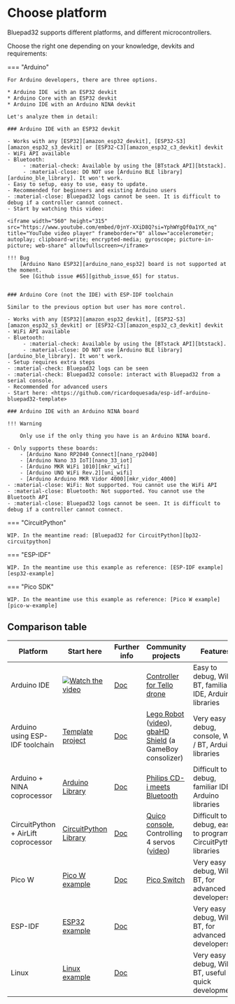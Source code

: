 # Choose platform

Bluepad32 supports different platforms, and different microcontrollers.

Choose the right one depending on your knowledge, devkits and requirements:

=== "Arduino"

    For Arduino developers, there are three options.

    * Arduino IDE  with an ESP32 devkit
    * Arduino Core with an ESP32 devkit
    * Arduino IDE with an Arduino NINA devkit

    Let's analyze them in detail:

    ### Arduino IDE with an ESP32 devkit

    - Works with any [ESP32][amazon_esp32_devkit], [ESP32-S3][amazon_esp32_s3_devkit] or [ESP32-C3][amazon_esp32_c3_devkit] devkit
    - WiFi API available
    - Bluetooth:
         - :material-check: Available by using the [BTstack API][btstack].
         - :material-close: DO NOT use [Arduino BLE library][arduino_ble_library]. It won't work.
    - Easy to setup, easy to use, easy to update.
    - Recommended for beginners and existing Arduino users
    - :material-close: Bluepad32 logs cannot be seen. It is difficult to debug if a controller cannot connect.
    - Start by watching this video:

    <iframe width="560" height="315" src="https://www.youtube.com/embed/0jnY-XXiD8Q?si=YphWYgQf0a1YX_nq" title="YouTube video player" frameborder="0" allow="accelerometer; autoplay; clipboard-write; encrypted-media; gyroscope; picture-in-picture; web-share" allowfullscreen></iframe>

    !!! Bug
        [Arduino Nano ESP32][arduino_nano_esp32] board is not supported at the moment.
        See [Github issue #65][github_issue_65] for status.


    ### Arduino Core (not the IDE) with ESP-IDF toolchain

    Similar to the previous option but user has more control.

    - Works with any [ESP32][amazon_esp32_devkit], [ESP32-S3][amazon_esp32_s3_devkit] or [ESP32-C3][amazon_esp32_c3_devkit] devkit
    - WiFi API available
    - Bluetooth:
         - :material-check: Available by using the [BTstack API][btstack].
         - :material-close: DO NOT use [Arduino BLE library][arduino_ble_library]. It won't work.
    - Setup requires extra steps
    - :material-check: Bluepad32 logs can be seen
    - :material-check: Bluepad32 console: interact with Bluepad32 from a serial console.
    - Recommended for advanced users
    - Start here: <https://github.com/ricardoquesada/esp-idf-arduino-bluepad32-template>

    ### Arduino IDE with an Arduino NINA board

    !!! Warning

        Only use if the only thing you have is an Arduino NINA board.

    - Only supports these boards:
        - [Arduino Nano RP2040 Connect][nano_rp2040]
        - [Arduino Nano 33 IoT][nano_33_iot]
        - [Arduino MKR WiFi 1010][mkr_wifi]
        - [Arduino UNO WiFi Rev.2][uni_wifi]
        - [Arduino Arduino MKR Vidor 4000][mkr_vidor_4000]
    - :material-close: WiFi: Not supported. You cannot use the WiFi API
    - :material-close: Bluetooth: Not supported. You cannot use the Bluetooth API
    - :material-close: Bluepad32 logs cannot be seen. It is difficult to debug if a controller cannot connect.

=== "CircuitPython"

    WIP. In the meantime read: [Bluepad32 for CircuitPython][bp32-circuitpython]

=== "ESP-IDF"

    WIP. In the meantime use this example as reference: [ESP-IDF example][esp32-example]

=== "Pico SDK"

    WIP. In the meantime use this example as reference: [Pico W example][pico-w-example]

## Comparison table

| Platform                            | Start here                                                        | Further info        | Community projects                                                                                        | Features                                                     |
|-------------------------------------|-------------------------------------------------------------------|---------------------|-----------------------------------------------------------------------------------------------------------|--------------------------------------------------------------|
| Arduino IDE                         | [![Watch the video][youtube_image]](https://youtu.be/0jnY-XXiD8Q) | [Doc][plat_arduino] | [Controller for Tello drone][tello]                                                                       | Easy to debug, WiFi / BT, familiar IDE, Arduino libraries    |
| Arduino using ESP-IDF toolchain     | [Template project][esp-idf-bluepad32-arduino]                     | [Doc][plat_arduino] | [Lego Robot][esp32_example] ([video][esp32_video]), [gbaHD Shield][esp32_example2] (a GameBoy consolizer) | Very easy to debug, console, WiFi / BT, Arduino libraries    |
| Arduino + NINA coprocessor          | [Arduino Library][bp32-arduino]                                   | [Doc][plat_nina]    | [Philips CD-i meets Bluetooth][nina_example]                                                              | Difficult to debug, familiar IDE, Arduino libraries          |
| CircuitPython + AirLift coprocessor | [CircuitPython Library][bp32-circuitpython]                       | [Doc][plat_airlift] | [Quico console][airlift_example], Controlling 4 servos ([video][airlift_video])                           | Difficult to debug, easy to program, CircuitPython libraries |
| Pico W                              | [Pico W example][pico-w-example]                                  | [Doc][plat_custom]  | [Pico Switch][pico_switch]                                                                                | Very easy to debug, WiFi / BT, for advanced developers       |
| ESP-IDF                             | [ESP32 example][esp32-example]                                    | [Doc][plat_custom]  |                                                                                                           | Very easy to debug, WiFi / BT, for advanced developers       |
| Linux                               | [Linux example][linux-example]                                    | [Doc][plat_custom]  |                                                                                                           | Very easy to debug, WiFi / BT, useful for quick development  | 

[airlift_example]: https://gitlab.com/ricardoquesada/quico

[airlift_video]: https://twitter.com/makermelissa/status/1482596378282913793

[arduino-esp-idf-example]: https://github.com/ricardoquesada/esp-idf-arduino-bluepad32-template

[arduino-ide-example]: https://www.youtube.com/watch?v=0jnY-XXiD8Q

[bp32-arduino]: https://github.com/ricardoquesada/bluepad32-arduino

[bp32-circuitpython]: https://github.com/ricardoquesada/bluepad32-circuitpython

[esp-idf-bluepad32-arduino]: https://github.com/ricardoquesada/esp-idf-arduino-bluepad32-template

[esp32-example]: examples/esp32/

[esp32_example2]: https://github.com/ManCloud/GBAHD-Shield

[esp32_example]: https://github.com/antonvh/LMS-uart-esp/blob/main/Projects/LMS-ESP32/BluePad32_idf/README.md

[esp32_video]: https://www.instagram.com/p/Ca7T6twKZ0B/

[linux-example]: examples/linux

[nina_example]: https://eyskens.me/cd-i-meets-bluetooth/

[pico-w-example]: examples/pico_w/

[pico_switch]: https://github.com/juan518munoz/PicoSwitch-WirelessGamepadAdapter

[plat_airlift]: docs/plat_airlift.md

[plat_arduino]: docs/plat_arduino.md

[plat_custom]: docs/adding_new_platform.md

[plat_mightymiggy]: docs/plat_mightymiggy.md

[plat_nina]: docs/plat_nina.md

[plat_unijoysticle]: docs/plat_unijoysticle.md

[tello]: https://github.com/jsolderitsch/ESP32Controller

[youtube_image]: https://lh3.googleusercontent.com/pw/AJFCJaXiDBy3NcQBBB-WFFVCsvYBs8szExsYQVwG5qqBTtKofjzZtJv_6GSL7_LfYRiypF1K0jjjgziXJuxAhoEawvzV84hlbmVTrGeXQYpVnpILZwWkbFi-ccX4lEzEbYXX-UbsEzpHLhO8qGVuwxOl7I_h1Q=-no?authuser=0

[github_issue_65]: https://github.com/ricardoquesada/bluepad32/issues/65

[arduino_nano_esp32]: https://store-usa.arduino.cc/products/nano-esp32

[amazon_esp32_devkit]: https://www.amazon.com/s?k=esp32+devkit

[amazon_esp32_s3_devkit]: https://www.amazon.com/s?k=esp32-s3+devkit

[amazon_esp32_c3_devkit]: https://www.amazon.com/s?k=esp32-c3+devkit

[btstack]: https://github.com/bluekitchen/btstack

[arduino_ble_library]: https://www.arduino.cc/reference/en/libraries/arduinoble/

[nano_rp2040]: https://store-usa.arduino.cc/products/arduino-nano-rp2040-connect-with-headers

[nano_33_iot]: https://store-usa.arduino.cc/products/arduino-nano-33-iot

[mkr_wifi]: https://store-usa.arduino.cc/products/arduino-mkr-wifi-1010

[uni_wifi]: https://store-usa.arduino.cc/products/arduino-uno-wifi-rev2

[mkr_vidor_4000]: https://store.arduino.cc/products/arduino-mkr-vidor-4000
